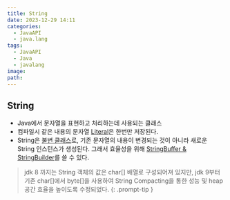 ```yaml
---
title: String
date: 2023-12-29 14:11
categories:
  - JavaAPI
  - java.lang
tags:
  - JavaAPI
  - Java
  - javalang
image: 
path:
---
```


## String
+ Java에서 문자열을 표현하고 처리하는데 사용되는 클래스
+ 컴파일시 같은 내용의 문자열 [Literal](https://sonjh919.github.io/posts/Literal)은 한번만 저장된다.
+ String은 [불변 클래스](https://sonjh919.github.io/posts/불변-클래스)로, 기존 문자열의 내용이 변경되는 것이 아니라 새로운 String 인스턴스가 생성된다. 그래서 효율성을 위해 [StringBuffer & StringBuilder](https://sonjh919.github.io/posts/StringBuffer-&-StringBuilder)를 쓸 수 있다.

> jdk 8 까지는 String 객체의 값은 char[] 배열로 구성되어져 있지만, jdk 9부터 기존 char[]에서 byte[]을 사용하여 String Compacting을 통한 성능 및 heap 공간 효율을 높이도록 수정되었다.
{: .prompt-tip }
